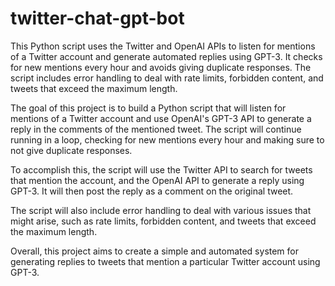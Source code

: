 # twitter-chat-gpt-bot
This Python script uses the Twitter and OpenAI APIs to listen for mentions of a Twitter account and generate automated replies using GPT-3. It checks for new mentions every hour and avoids giving duplicate responses. The script includes error handling to deal with rate limits, forbidden content, and tweets that exceed the maximum length.

The goal of this project is to build a Python script that will listen for mentions of a Twitter account and use OpenAI's GPT-3 API to generate a reply in the comments of the mentioned tweet. The script will continue running in a loop, checking for new mentions every hour and making sure to not give duplicate responses.

To accomplish this, the script will use the Twitter API to search for tweets that mention the account, and the OpenAI API to generate a reply using GPT-3. It will then post the reply as a comment on the original tweet.

The script will also include error handling to deal with various issues that might arise, such as rate limits, forbidden content, and tweets that exceed the maximum length.

Overall, this project aims to create a simple and automated system for generating replies to tweets that mention a particular Twitter account using GPT-3.
